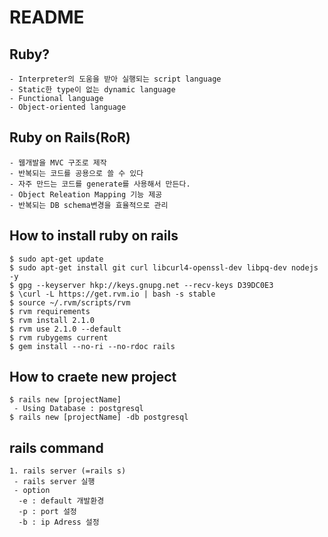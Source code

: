 # README

## Ruby?

  ```nohighlight
  - Interpreter의 도움을 받아 실행되는 script language
  - Static한 type이 없는 dynamic language
  - Functional language
  - Object-oriented language
  ```

## Ruby on Rails(RoR)
  ```nohighlight
  - 웹개발을 MVC 구조로 제작
  - 반복되는 코드를 공용으로 쓸 수 있다
  - 자주 만드는 코드를 generate를 사용해서 만든다.
  - Object Releation Mapping 기능 제공
  - 반복되는 DB schema변경을 효율적으로 관리
  ```

## How to install ruby on rails

  ```nohighlight
  $ sudo apt-get update
  $ sudo apt-get install git curl libcurl4-openssl-dev libpq-dev nodejs -y
  $ gpg --keyserver hkp://keys.gnupg.net --recv-keys D39DC0E3 
  $ \curl -L https://get.rvm.io | bash -s stable
  $ source ~/.rvm/scripts/rvm
  $ rvm requirements
  $ rvm install 2.1.0
  $ rvm use 2.1.0 --default
  $ rvm rubygems current
  $ gem install --no-ri --no-rdoc rails
  ```

## How to craete new project

  ```nohighlight
  $ rails new [projectName]
   - Using Database : postgresql
  $ rails new [projectName] -db postgresql
  ```
  
## rails command
  ```nohighlight
  1. rails server (=rails s)
   - rails server 실행
   - option
    -e : default 개발환경
    -p : port 설정
    -b : ip Adress 설정
  ```

